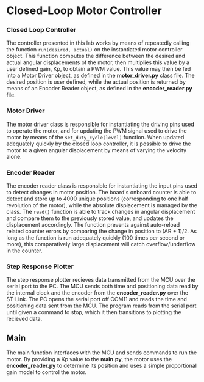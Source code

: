 # Closed-Loop Motor Controller

### Closed Loop Controller
The controller presented in this lab works by means of repeatedly calling
the function `run(desired, actual)` on the instantiated motor controller object.
This function computes the difference between the desired and actual angular
displacements of the motor, then multiplies this value by a user defined gain,
Kp, to obtain a PWM value. This value may then be fed into a Motor Driver object,
as defined in the **motor_driver.py** class file. The desired position is user
defined, while the actual position is returned by means of an Encoder Reader
object, as defined in the **encoder_reader.py** file.

### Motor Driver
The motor driver class is responsible for instantiating the driving pins used to
operate the motor, and for updating the PWM signal used to drive the motor by
means of the `set_duty_cycle(level)` function. When updated adequately quickly
by the closed loop controller, it is possible to drive the motor to a given
angular displacement by means of varying the velocity alone.

### Encoder Reader
The encoder reader class is responsible for instantiating the input pins used to
detect changes in motor position. The board's onboard counter is able to detect
and store up to 4000 unique positions (corresponding to one half revolution of
the motor), while the absolute displacement is managed by the class. The `read()`
function is able to track changes in angular displacement and compare them to
the previously stored value, and updates the displacement accordingly. The
function prevents against auto-reload related counter errors by comparing the
change in position to (AR + 1)/2. As long as the function is run adequately
quickly (100 times per second or more), this comparatively large displacement
will catch overflow/underflow in the counter.

### Step Response Plotter
The step response plotter recieves data transmitted from the MCU over the
serial port to the PC. The MCU sends both time and positioning data read by the
internal clock and the encoder from the **encoder_reader.py** over the ST-Link.
The PC opens the serial port off COM11 and reads the time and positioning data 
sent from the MCU. The program reads from the serial port until given a command 
to stop, which it then transitions to plotting the recieved data.

## Main
The main function interfaces with the MCU and sends commands to run the motor. 
By providing a Kp value to the **main.py**, the motor uses the 
**encoder_reader.py** to determine its position and uses a simple proportional
gain model to control the motor.